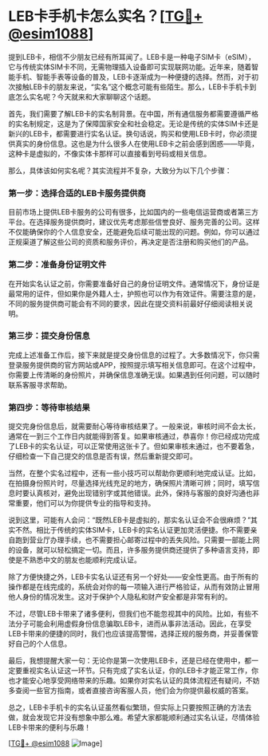 # LEB卡手机卡怎么实名？[[TG💪+ @esim1088](https://t.me/s/esim1088)]

提到LEB卡，相信不少朋友已经有所耳闻了。LEB卡是一种电子SIM卡（eSIM），它与传统实体SIM卡不同，无需物理插入设备即可实现联网功能。近年来，随着智能手机、智能手表等设备的普及，LEB卡逐渐成为一种便捷的选择。然而，对于初次接触LEB卡的朋友来说，“实名”这个概念可能有些陌生。那么，LEB卡手机卡到底怎么实名呢？今天就来和大家聊聊这个话题。

首先，我们需要了解LEB卡的实名制背景。在中国，所有通信服务都需要遵循严格的实名制规定，这是为了保障国家安全和社会稳定。无论是传统的实体SIM卡还是新兴的LEB卡，都需要进行实名认证。换句话说，购买和使用LEB卡时，你必须提供真实的身份信息。这也是为什么很多人在使用LEB卡之前会感到困惑——毕竟，这种卡是虚拟的，不像实体卡那样可以直接看到号码或相关信息。

那么，具体该如何实名呢？其实流程并不复杂，大致分为以下几个步骤：

### 第一步：选择合适的LEB卡服务提供商

目前市场上提供LEB卡服务的公司有很多，比如国内的一些电信运营商或者第三方平台。在选择服务提供商时，建议优先考虑那些信誉良好、服务完善的公司。这样不仅能确保你的个人信息安全，还能避免后续可能出现的问题。例如，你可以通过正规渠道了解这些公司的资质和服务评价，再决定是否注册和购买他们的产品。

### 第二步：准备身份证明文件

在开始实名认证之前，你需要准备好自己的身份证明文件。通常情况下，身份证是最常用的证件，但如果你是外籍人士，护照也可以作为有效证件。需要注意的是，不同的服务提供商可能会有不同的要求，因此在提交资料前最好仔细阅读相关说明。

### 第三步：提交身份信息

完成上述准备工作后，接下来就是提交身份信息的过程了。大多数情况下，你只需登录服务提供商的官方网站或APP，按照提示填写相关信息即可。在这个过程中，你需要上传清晰的身份照片，并确保信息准确无误。如果遇到任何问题，可以随时联系客服寻求帮助。

### 第四步：等待审核结果

提交完身份信息后，就需要耐心等待审核结果了。一般来说，审核时间不会太长，通常在一到三个工作日内就能得到答复。如果审核通过，恭喜你！你已经成功完成了LEB卡的实名认证，可以正常使用这张卡了。但如果审核未通过，也不要着急，仔细检查一下自己提交的信息是否有误，然后重新提交即可。

当然，在整个实名过程中，还有一些小技巧可以帮助你更顺利地完成认证。比如，在拍摄身份照片时，尽量选择光线充足的地方，确保照片清晰可辨；同时，填写信息时要认真核对，避免出现错别字或其他错误。此外，保持与客服的良好沟通也非常重要，他们可以为你提供专业的指导和支持。

说到这里，可能有人会问：“既然LEB卡是虚拟的，那实名认证会不会很麻烦？”其实不然。相比于传统的实体SIM卡，LEB卡的实名认证更加灵活便捷。你不需要亲自跑到营业厅办理手续，也不需要担心邮寄过程中的丢失风险。只需要一部能上网的设备，就可以轻松搞定一切。而且，许多服务提供商还提供了多种语言支持，即使是不熟悉中文的朋友也能顺利完成认证。

除了方便快捷之外，LEB卡实名认证还有另一个好处——安全性更高。由于所有的操作都是在线完成的，系统会对你的每一项输入进行严格验证，从而有效防止冒用他人身份的情况发生。这对于保护个人隐私和财产安全都是非常有利的。

不过，尽管LEB卡带来了诸多便利，但我们也不能忽视其中的风险。比如，有些不法分子可能会利用虚假身份信息骗取LEB卡，进而从事非法活动。因此，在享受LEB卡带来的便捷的同时，我们也应该提高警惕，选择正规的服务商，并妥善保管好自己的个人信息。

最后，我想提醒大家一句：无论你是第一次使用LEB卡，还是已经在使用中，都一定要重视实名认证这一环节。只有完成了实名认证，你的LEB卡才能正常工作，你也才能安心地享受网络带来的乐趣。如果你对实名认证的具体流程还有疑问，不妨多查阅一些官方指南，或者直接咨询客服人员，他们会为你提供最权威的答案。

总之，LEB卡手机卡的实名认证虽然看似繁琐，但实际上只要按照正确的方法去做，就会发现它并没有想象中那么难。希望大家都能顺利通过实名认证，尽情体验LEB卡带来的便利与乐趣！

[[TG💪+ @esim1088](https://t.me/s/esim1088) ![Image](https://i.postimg.cc/4NQfJmqS/Snipaste-2025-05-13-00-14-12.png)]